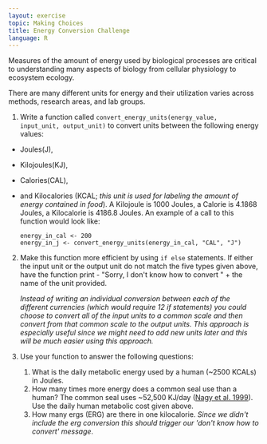 ```yaml
---
layout: exercise
topic: Making Choices
title: Energy Conversion Challenge
language: R
---
```


Measures of the amount of energy used by biological processes are critical to
understanding many aspects of biology from cellular physiology to ecosystem
ecology.

There are many different units for energy and their utilization
varies across methods, research areas, and lab groups.

1. Write a function called `convert_energy_units(energy_value, input_unit, output_unit)` to convert units
between the following energy values:
  - Joules(J),
  - Kilojoules(KJ),
  - Calories(CAL),
  - and Kilocalories (KCAL; *this unit is used for labeling the amount of energy
contained in food*).
A Kilojoule is 1000 Joules, a Calorie is 4.1868 Joules, a Kilocalorie is 4186.8 Joules. An example of a call to this function would look like:

    ```
    energy_in_cal <- 200
    energy_in_j <- convert_energy_units(energy_in_cal, "CAL", "J")
    ```

2. Make this function more efficient by using `if else` statements. If either the
input unit or the output unit do not match the five types given above, have the
function print - "Sorry, I don't know how to convert " + the name of the unit
provided.

     *Instead of writing an individual conversion between each of the different currencies (which would require 12 if statements) you could choose to convert all of the input units to a common scale and then convert from that common scale to the output units. This approach is especially useful since we might need to add new units later and this will be much easier using this approach.*

3. Use your function to answer the following questions:
    1. What is the daily metabolic energy used by a human (~2500 KCALs) in Joules.
    2. How many times more energy does a common seal use than a human? The common  seal uses ~52,500 KJ/day ([Nagy et al. 1999](http://www.annualreviews.org/doi/abs/10.1146/annurev.nutr.19.1.247)). Use the daily human metabolic cost given above.
    3. How many ergs (ERG) are there in one kilocalorie. *Since we didn't include the erg conversion this should trigger our 'don't know how to convert' message*.
